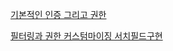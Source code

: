 [기본적인 인증 그리고 권한](https://github.com/ParkJiSu28/likelion_server_study_6week/commit/d4fe251c209b888adb3b8beec2ed7718a0350452)


[필터링과 권한 커스텀마이징 서치필드구현](https://github.com/ParkJiSu28/likelion_server_study_6week/commit/c88839cfe8a1ec4477c8f63880c4488dfa83ab02)
